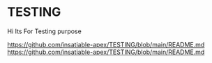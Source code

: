 # TESTING
Hi Its For Testing purpose

https://github.com/insatiable-apex/TESTING/blob/main/README.md
https://github.com/insatiable-apex/TESTING/blob/main/README.md
